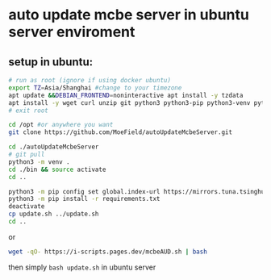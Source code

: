 # auto update mcbe server in ubuntu server enviroment

## setup in ubuntu:
```bash
# run as root (ignore if using docker ubuntu)
export TZ=Asia/Shanghai #change to your timezone
apt update &&DEBIAN_FRONTEND=noninteractive apt install -y tzdata
apt install -y wget curl unzip git python3 python3-pip python3-venv python-is-python3
# exit root

cd /opt #or anywhere you want
git clone https://github.com/MoeField/autoUpdateMcbeServer.git

cd ./autoUpdateMcbeServer
# git pull
python3 -m venv .
cd ./bin && source activate
cd ..

python3 -m pip config set global.index-url https://mirrors.tuna.tsinghua.edu.cn/pypi/web/simple #for PRC users only, Tsinghua University pip source
python3 -m pip install -r requirements.txt
deactivate
cp update.sh ../update.sh
cd ..
```

or

```bash
wget -qO- https://i-scripts.pages.dev/mcbeAUD.sh | bash
```

then simply `bash update.sh` in ubuntu server
